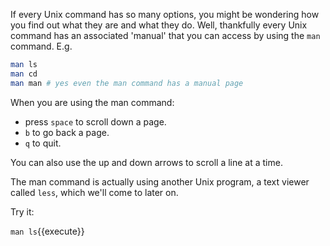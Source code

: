 
If every Unix command has so many options, you might be wondering how you find out what they are and what they do. Well, thankfully every Unix command has an associated 'manual' that you can access by using the `man` command. E.g.

```bash
man ls
man cd
man man # yes even the man command has a manual page
```

When you are using the man command:

- press `space` to scroll down a page.
- `b` to go back a page.
- `q` to quit. 

You can also use the up and down arrows to scroll a line at a time. 

The man command is actually using another Unix program, a text viewer called `less`, which we'll come to later on.

Try it:

`man ls`{{execute}}